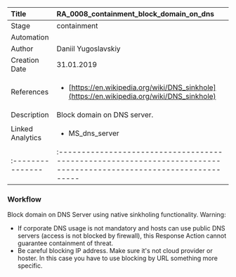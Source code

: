 | Title          | RA_0008_containment_block_domain_on_dns                                                                                                      |
|:---------------|:-----------------------------------------------------------------------------------------------------------------|
| Stage    | containment                                                            |
| Automation | <ul></ul> |
| Author    | Daniil Yugoslavskiy                                                          |
| Creation Date    | 31.01.2019                                            |
| References     | <ul><li>[https://en.wikipedia.org/wiki/DNS_sinkhole](https://en.wikipedia.org/wiki/DNS_sinkhole)</li></ul>                                  |
| Description    | Block domain on DNS server.                                                               |
| Linked Analytics | <ul><li>MS_dns_server</li></ul> |
|:---------------|:-----------------------------------------------------------------------------------------------------------------|


### Workflow

Block domain on DNS Server using native sinkholing functionality. 
Warning: 
- If corporate DNS usage is not mandatory and hosts can use public DNS servers (access is not blocked by firewall), this Response Action cannot guarantee containment of threat.
- Be careful blocking IP address. Make sure it's not cloud provider or hoster. In this case you have to use blocking by URL something more specific.
